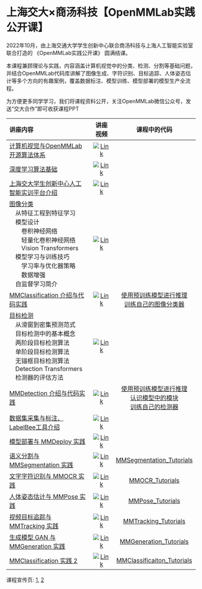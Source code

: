 # 上海交大×商汤科技【OpenMMLab实践公开课】

2022年10月，由上海交通大学学生创新中心联合商汤科技与上海人工智能实验室联合打造的 《OpenMMLab实践公开课》 圆满结课。

本课程兼顾理论与实践，内容涵盖计算机视觉中的分类、检测、分割等基础问题，并结合OpenMMLab代码库讲解了图像生成、字符识别、目标追踪、人体姿态估计等多个方向的有趣案例，覆盖数据标注、模型训练、模型部署的模型生产全流程。

为方便更多同学学习，我们将课程资料公开，关注OpenMMLab微信公众号，发送“交大合作”即可收获课程PPT

| 讲座内容 | 讲座视频 | 课程中的代码 |
| :- | :-: | :-: |
| [计算机视觉与OpenMMLab 开源算法体系](https://www.bilibili.com/video/BV1WG41177DP/) | [![Link](https://i0.hdslb.com/bfs/archive/33b8a006ab309f6d357b3eb14fd34424995b670e.jpg@112w_70h_1c.webp)](https://www.bilibili.com/video/BV1WG41177DP/) | []() |
| [深度学习算法基础](https://www.bilibili.com/video/BV1gP411N7yA/) | [![Link](https://i2.hdslb.com/bfs/archive/8b9e5cce13b91a8984993eeed93961d82e50c154.jpg@112w_70h_1c.webp)](https://www.bilibili.com/video/BV1gP411N7yA/) | []() |
| [上海交大学生创新中心人工智能实训平台介绍](https://www.bilibili.com/video/BV1CV4y1V7SQ/) | [![Link](https://i0.hdslb.com/bfs/archive/ef9da99c66b812765a8460cd9a4a7a532a68d400.jpg@112w_70h_1c.webp)](https://www.bilibili.com/video/BV1CV4y1V7SQ/) | []() |
| [图像分类](https://www.bilibili.com/video/BV11G4y1n7gC/)<br>&emsp;从特征工程到特征学习<br>&emsp;模型设计<br>&emsp;&emsp;卷积神经网络<br>&emsp;&emsp;轻量化卷积神经网络<br>&emsp;&emsp;Vision Transformers<br>&emsp;模型学习与训练技巧<br>&emsp;&emsp;学习率与优化器策略<br>&emsp;&emsp;数据增强<br>&emsp;自监督学习简介 | [![Link](https://i1.hdslb.com/bfs/archive/84a5f723c911660bd65b7378c48c5dcc50a2d51d.jpg@112w_70h_1c.webp)](https://www.bilibili.com/video/BV11G4y1n7gC/) | []() |
| [MMClassification 介绍与代码实践](https://www.bilibili.com/video/BV1LP411N7G4/) | [![Link](https://i2.hdslb.com/bfs/archive/eb9b707c88139b71a85ea0989cedebbdf61853cd.jpg@112w_70h_1c.webp)](https://www.bilibili.com/video/BV1LP411N7G4/) | [使用预训练模型进行推理](https://github.com/wangruohui/sjtu-openmmlab-tutorial/blob/main/cls-1-inference.ipynb)<br>[训练自己的图像分类器](https://github.com/wangruohui/sjtu-openmmlab-tutorial/blob/main/cls-2-train.ipynb) |
| [目标检测](https://www.bilibili.com/video/BV1BG4y1n7pn/)<br>&emsp;从滑窗到密集预测范式<br>&emsp;目标检测中的基本概念<br>&emsp;两阶段目标检测算法<br>&emsp;单阶段目标检测算法<br>&emsp;无锚框目标检测算法<br>&emsp;Detection Transformers<br>&emsp;检测器的评估方法 | [![Link](https://i0.hdslb.com/bfs/archive/3d204ac64ba019b1f36459d5279561d5f777c46c.jpg@112w_70h_1c.webp)](https://www.bilibili.com/video/BV1BG4y1n7pn/) | []() |
| [MMDetection 介绍与代码实践](https://www.bilibili.com/video/BV1o8411Y7Td/) | [![Link](https://i2.hdslb.com/bfs/archive/0b1c4f33e6a38e9c88e67c679282fcb6a465b3f3.jpg@112w_70h_1c.webp)](https://www.bilibili.com/video/BV1o8411Y7Td/) | [使用预训练模型进行推理](https://github.com/wangruohui/sjtu-openmmlab-tutorial/blob/main/det-1-inference.ipynb)<br>[认识模型中的模块](https://github.com/wangruohui/sjtu-openmmlab-tutorial/blob/main/det-2-det-modules.ipynb)<br>[训练自己的检测器](https://github.com/wangruohui/sjtu-openmmlab-tutorial/blob/main/det-3-train-retinanet.ipynb) |
| [数据集采集与标注、LabelBee工具介绍](https://www.bilibili.com/video/BV16W4y1E74Z/) | [![Link](https://i1.hdslb.com/bfs/archive/468708a57eb2a88cced5009cede3048804170b97.jpg@112w_70h_1c.webp)](https://www.bilibili.com/video/BV16W4y1E74Z/) | []() |
| [模型部署与 MMDeploy 实践](https://www.bilibili.com/video/BV1Ne411G7RX/) | [![Link](https://i1.hdslb.com/bfs/archive/d3cb7be112ccc221149a36b0d8d7b1d0bb5da675.jpg@112w_70h_1c.webp)](https://www.bilibili.com/video/BV1Ne411G7RX/) | []() |
| [语义分割与 MMSegmentation 实践](https://www.bilibili.com/video/BV1fP411A74D/) | [![Link](https://i0.hdslb.com/bfs/archive/d4ebc271fa9970e9d1ac9bf971ff48981752753b.jpg@112w_70h_1c.webp)](https://www.bilibili.com/video/BV1fP411A74D/) | [MMSegmentation_Tutorials](https://github.com/TommyZihao/MMSegmentation_Tutorials) |
| [文字字符识别与 MMOCR 实践](https://www.bilibili.com/video/BV1Qe4y1e7fH/) | [![Link](https://i2.hdslb.com/bfs/archive/c7846bc80bac665afeb01847192b25cd154dcfd5.jpg@112w_70h_1c.webp)](https://www.bilibili.com/video/BV1Qe4y1e7fH/) | [MMOCR_Tutorials](https://github.com/TommyZihao/MMOCR_tutorials) |
| [人体姿态估计与 MMPose 实践](https://www.bilibili.com/video/BV1Hg411z7Qk/) | [![Link](https://i2.hdslb.com/bfs/archive/451ec62d69baa4f0de8ee96e6d96d787ba3b3bfa.jpg@112w_70h_1c.webp)](https://www.bilibili.com/video/BV1Hg411z7Qk/) | [MMPose_Tutorials](https://github.com/TommyZihao/MMPose_Tutorials) |
| [视频目标追踪与 MMTracking 实践](https://www.bilibili.com/video/BV14t4y1T7rd/) | [![Link](https://i0.hdslb.com/bfs/archive/132421f0ea0c0eefb99726ce255888626c663d98.jpg@112w_70h_1c.webp)](https://www.bilibili.com/video/BV14t4y1T7rd/) | [MMTracking_Tutorials](https://github.com/TommyZihao/MMTracking_Tutorials) |
| [生成模型 GAN 与 MMGeneration 实践](https://www.bilibili.com/video/BV1SK411D7uS/) | [![Link](https://i1.hdslb.com/bfs/archive/18c3be00c0ad2664d664f9a4f513b77f3ba3de12.jpg@112w_70h_1c.webp)](https://www.bilibili.com/video/BV1SK411D7uS/) | [MMGeneration_Tutorials](https://github.com/TommyZihao/MMGeneration_Tutorials) |
| [MMClassification 实践 2](https://www.bilibili.com/video/BV1be4y1e7uS/) | [![Link](https://i1.hdslb.com/bfs/archive/65b241203f7e37da1032e55b4b67742cc28d2585.jpg@112w_70h_1c.webp)](https://www.bilibili.com/video/BV1be4y1e7uS/) | [MMClassificaiton_Tutorials](https://github.com/TommyZihao/MMClassification_Tutorials) |


课程宣传页:
[1](https://mp.weixin.qq.com/s/QRvy6jmCpkRHi2nxmkHPWg),
[2](https://mp.weixin.qq.com/s/8yztK5qu9-7cXCF1WK441g)